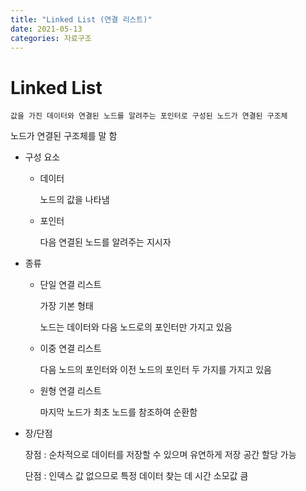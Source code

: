 ```yaml
---
title: "Linked List (연결 리스트)"
date: 2021-05-13
categories: 자료구조
---
```


# Linked List

    값을 가진 데이터와 연결된 노드를 알려주는 포인터로 구성된 노드가 연결된 구조체

노드가 연결된 구조체를 말 함

- 구성 요소

  - 데이터

    노드의 값을 나타냄

  - 포인터

    다음 연결된 노드를 알려주는 지시자

- 종류

  - 단일 연결 리스트

    가장 기본 형태

    노드는 데이터와 다음 노드로의 포인터만 가지고 있음

  - 이중 연결 리스트

    다음 노드의 포인터와 이전 노드의 포인터 두 가지를 가지고 있음

  - 원형 연결 리스트

    마지막 노드가 최초 노드를 참조하여 순환함

- 장/단점

  장점 : 순차적으로 데이터를 저장할 수 있으며 유연하게 저장 공간 할당 가능

  단점 : 인덱스 값 없으므로 특정 데이터 찾는 데 시간 소모값 큼
